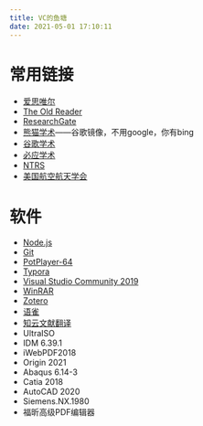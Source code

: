 ```yaml
---
title: VC的鱼塘
date: 2021-05-01 17:10:11
---
```


# 常用链接

- [爱思唯尔](https://www.sciencedirect.com)
- [The Old Reader](https://theoldreader.com)
- [ResearchGate](https://www.researchgate.net)
- [熊猫学术](https://sc.panda321.com)——谷歌镜像，不用google，你有bing
- [谷歌学术](https://scholar.google.com)
- [必应学术](https://cn.bing.com/academic)
- [NTRS](https://ntrs.nasa.gov/search)
- [美国航空航天学会](https://arc.aiaa.org/)

# 软件

- [Node.js](https://nodejs.org/zh-cn/download/)
- [Git](https://github.com/git-for-windows/git/releases/)
- [PotPlayer-64](https://t1.daumcdn.net/potplayer/PotPlayer/Version/Latest/PotPlayerSetup64.exe)
- [Typora](https://www.typora.io/windows/typora-setup-x64.exe?)
- [Visual Studio Community 2019](https://visualstudio.microsoft.com/zh-hans/downloads/)
- [WinRAR](https://dl.lancdn.com/landian/soft/winrar/v6.0.0_x64.exe)
- [Zotero](https://www.zotero.org/download/)
- [语雀](https://www.yuque.com/install/desktop)
- [知云文献翻译](https://www.yuque.com/xtranslator/zy/gga6xa#MxFlT)
- UltraISO
- IDM 6.39.1
- iWebPDF2018
- Origin 2021
- Abaqus 6.14-3
- Catia 2018
- AutoCAD 2020
- Siemens.NX.1980
- 福昕高级PDF编辑器
